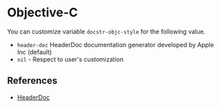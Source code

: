 # Objective-C

You can customize variable `docstr-objc-style` for the following value.

* `header-doc` HeaderDoc documentation generator developed by Apple Inc (default)
* `nil` - Respect to user's customization

## References

* [HeaderDoc](https://developer.apple.com/library/archive/documentation/DeveloperTools/Conceptual/HeaderDoc/intro/intro.html#//apple_ref/doc/uid/TP40001215-CH345-SW1)
